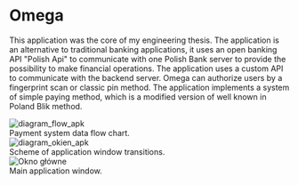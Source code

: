 # Omega
This application was the core of my engineering thesis. The application is an alternative to traditional banking applications, it uses an open banking API "Polish Api" to communicate with one Polish Bank server to provide the possibility to make financial operations. The application uses a custom API to communicate with the backend server. Omega can authorize users by a fingerprint scan or classic pin method. The application implements a system of simple paying method, which is a modified version of well known in Poland Blik method. 

![diagram_flow_apk](https://user-images.githubusercontent.com/44726820/194649860-ce4cd6ae-6214-4f74-adf6-de04496a58ac.png)
<br />Payment system data flow chart.<br />
![diagram_okien_apk](https://user-images.githubusercontent.com/44726820/194649864-5ee503d1-a14d-4a03-bc71-63b8ccef066d.png)
<br />Scheme of application window transitions.<br />
![Okno główne](https://user-images.githubusercontent.com/44726820/194649979-bfbd4b23-e455-48b8-8bdf-21d4ab7f0d3f.jpg)
<br />Main application window.<br />
